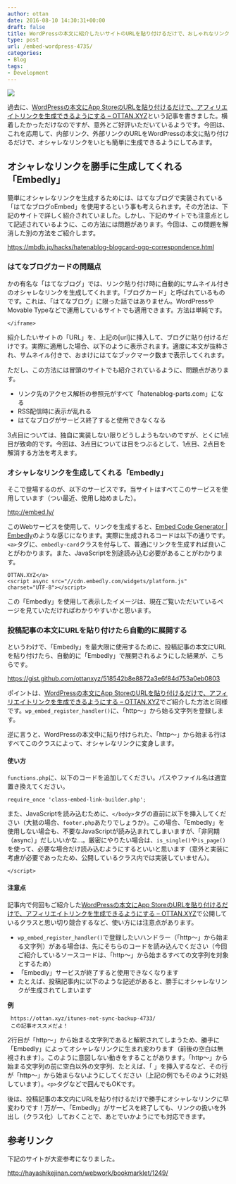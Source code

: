 ```yaml
---
author: ottan
date: 2016-08-10 14:30:31+00:00
draft: false
title: WordPressの本文に紹介したいサイトのURLを貼り付けるだけで、おしゃれなリンクを生成できるようにする
type: post
url: /embed-wordpress-4735/
categories:
- Blog
tags:
- Development
---
```


![](/images/2016/08/160814-57aff06785bf2.png)






過去に、[WordPressの本文にApp StoreのURLを貼り付けるだけで、アフィリエイトリンクを生成できるようにする – OTTAN.XYZ](/wordpress-app-store-itunes-link-affiliate-4120/)という記事を書きました。横着したかっただけなのですが、意外とご好評いただいているようです。今回は、これを応用して、内部リンク、外部リンクのURLをWordPressの本文に貼り付けるだけで、オシャレなリンクをいとも簡単に生成できるようにしてみます。





## オシャレなリンクを勝手に生成してくれる「Embedly」





簡単にオシャレなリンクを生成するためには、はてなブログで実装されている「はてなブログoEmbed」を使用するという事も考えられます。その方法は、下記のサイトで詳しく紹介されていました。しかし、下記のサイトでも注意点として記述されているように、この方法には問題があります。今回は、この問題を解消した別の方法をご紹介します。



https://mbdb.jp/hacks/hatenablog-blogcard-ogp-correspondence.html



### はてなブログカードの問題点





かの有名な「はてなブログ」では、リンク貼り付け時に自動的にサムネイル付きのオシャレなリンクを生成してくれます。「ブログカード」と呼ばれているものです。これは、「はてなブログ」に限った話ではありません。WordPressやMovable Typeなどで運用しているサイトでも適用できます。方法は単純です。




    
    </iframe>





紹介したいサイトの「URL」を、上記の[url]に挿入して、ブログに貼り付けるだけです。実際に適用した場合、以下のように表示されます。適度に本文が抜粋され、サムネイル付きで、おまけにはてなブックマーク数まで表示してくれます。







ただし、この方法には冒頭のサイトでも紹介されているように、問題点があります。






  * リンク先のアクセス解析の参照元がすべて「hatenablog-parts.com」になる
  * RSS配信時に表示が乱れる
  * はてなブログがサービス終了すると使用できなくなる




3点目については、独自に実装しない限りどうしようもないのですが、とくに1点目が致命的です。今回は、3点目については目をつぶるとして、1点目、2点目を解消する方法を考えます。





### オシャレなリンクを生成してくれる「Embedly」





そこで登場するのが、以下のサービスです。当サイトはすべてこのサービスを使用しています（つい最近、使用し始めました）。



http://embed.ly/



このWebサービスを使用して、リンクを生成すると、[Embed Code Generator | Embedly](http://embed.ly/code?url=http%3A%2F%2Fottan.xyz)のような感じになります。実際に生成されるコードは以下の通りです。`<a>`タグに、`embedly-card`クラスを付与して、普通にリンクを生成すれば良いことがわかります。また、JavaScriptを別途読み込む必要があることがわかります。




    
    OTTAN.XYZ</a>
    <script async src="//cdn.embedly.com/widgets/platform.js" charset="UTF-8"></script>





この「Embedly」を使用して表示したイメージは、現在ご覧いただいているページを見ていただければわかりやすいかと思います。





### 投稿記事の本文にURLを貼り付けたら自動的に展開する





というわけで、「Embedly」を最大限に使用するために、投稿記事の本文にURLを貼り付けたら、自動的に「Embedly」で展開されるようにした結果が、こちらです。



https://gist.github.com/ottanxyz/518542b8e8872a3e6f84d753a0eb0803



ポイントは、[WordPressの本文にApp StoreのURLを貼り付けるだけで、アフィリエイトリンクを生成できるようにする – OTTAN.XYZ](/wordpress-app-store-itunes-link-affiliate-4120/)でご紹介した方法と同様です。`wp_embed_register_handler()`に、「http〜」から始る文字列を登録します。





逆に言うと、WordPressの本文中に貼り付けられた、「http〜」から始まる行はすべてこのクラスによって、オシャレなリンクに変身します。





#### 使い方





`functions.php`に、以下のコードを追加してください。パスやファイル名は適宜置き換えてください。




    
    require_once 'class-embed-link-builder.php';





また、JavaScriptを読み込むために、`</body>`タグの直前に以下を挿入してください（大抵の場合、`footer.php`あたりでしょうか）。この場合、「Embedly」を使用しない場合も、不要なJavaScriptが読み込まれてしまいますが、「非同期（async）」だしいいかな…。厳密にやりたい場合は、`is_single()`や`is_page()`を使って、必要な場合だけ読み込むようにするといいと思います（意外と実装に考慮が必要であったため、公開しているクラス内では実装していません）。




    
    </script>





#### 注意点





記事内で何回もご紹介した[WordPressの本文にApp StoreのURLを貼り付けるだけで、アフィリエイトリンクを生成できるようにする – OTTAN.XYZ](/wordpress-app-store-itunes-link-affiliate-4120/)で公開しているクラスと思い切り競合するなど、使い方には注意点があります。






  * `wp_embed_register_handler()`で登録したいハンドラー（「http〜」から始まる文字列）がある場合は、先にそちらのコードを読み込んでください（今回ご紹介しているソースコードは、「http〜」から始まるすべての文字列を対象とするため）
  * 「Embedly」サービスが終了すると使用できなくなります
  * たとえば、投稿記事内に以下のような記述があると、勝手にオシャレなリンクが生成されてしまいます


**例**


    
    
     https://ottan.xyz/itunes-not-sync-backup-4733/
     この記事オススメだよ！
    





2行目が「http〜」から始まる文字列であると解釈されてしまうため、勝手に「Embedly」によってオシャレなリンクに生まれ変わります（前後の空白は無視されます）。このように意図しない動きをすることがあります。「http〜」から始まる文字列の前に空白以外の文字列、たとえば、「&nbsp;」を挿入するなど、その行が「http〜」から始まらないようにしてください（上記の例でもそのように対処しています）。`<p>`タグなどで囲んでもOKです。





後は、投稿記事の本文内にURLを貼り付けるだけで勝手にオシャレなリンクに早変わりです！万が一、「Embedly」がサービスを終了しても、リンクの扱いを外出し（クラス化）しておくことで、あとでいかようにでも対応できます。





## 参考リンク





下記のサイトが大変参考になりました。



http://hayashikejinan.com/webwork/bookmarklet/1249/
